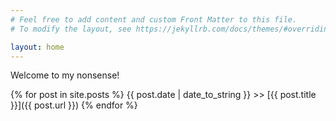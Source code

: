 ```yaml
---
# Feel free to add content and custom Front Matter to this file.
# To modify the layout, see https://jekyllrb.com/docs/themes/#overriding-theme-defaults

layout: home
---
```

Welcome to my nonsense!

{% for post in site.posts %}
  {{ post.date | date_to_string }} >> [{{ post.title }}]({{ post.url }})
{% endfor %}
